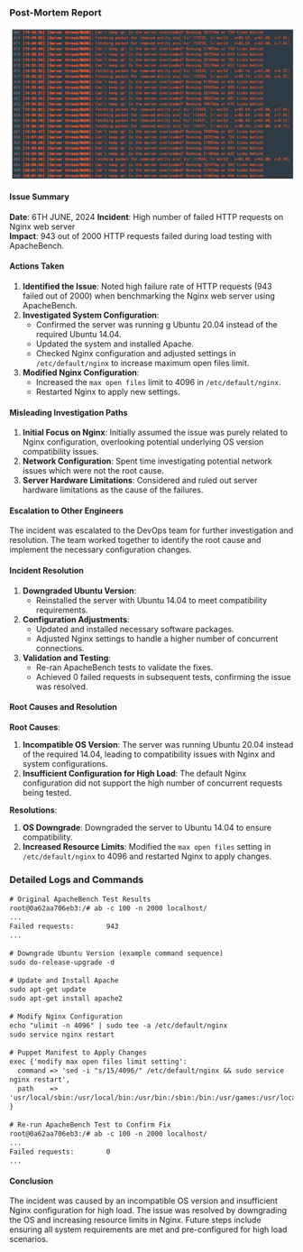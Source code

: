 ### Post-Mortem Report

![Alt text](https://github.com/Whitneyakinyi2023/alx-system_engineering-devops/blob/master/0x19-postmortem/SERVER.PNG)

#### Issue Summary
**Date**: 6TH JUNE, 2024 
**Incident**: High number of failed HTTP requests on Nginx web server  
**Impact**: 943 out of 2000 HTTP requests failed during load testing with ApacheBench.

#### Actions Taken
1. **Identified the Issue**: Noted high failure rate of HTTP requests (943 failed out of 2000) when benchmarking the Nginx web server using ApacheBench.
2. **Investigated System Configuration**:
    - Confirmed the server was running
g Ubuntu 20.04 instead of the required Ubuntu 14.04.
    - Updated the system and installed Apache.
    - Checked Nginx configuration and adjusted settings in `/etc/default/nginx` to increase maximum open files limit.
3. **Modified Nginx Configuration**:
    - Increased the `max open files` limit to 4096 in `/etc/default/nginx`.
    - Restarted Nginx to apply new settings.

#### Misleading Investigation Paths
1. **Initial Focus on Nginx**: Initially assumed the issue was purely related to Nginx configuration, overlooking potential underlying OS version compatibility issues.
2. **Network Configuration**: Spent time investigating potential network issues which were not the root cause.
3. **Server Hardware Limitations**: Considered and ruled out server hardware limitations as the cause of the failures.

#### Escalation to Other Engineers
The incident was escalated to the DevOps team for further investigation and resolution. The team worked together to identify the root cause and implement the necessary configuration changes.

#### Incident Resolution
1. **Downgraded Ubuntu Version**:
    - Reinstalled the server with Ubuntu 14.04 to meet compatibility requirements.
2. **Configuration Adjustments**:
    - Updated and installed necessary software packages.
    - Adjusted Nginx settings to handle a higher number of concurrent connections.
3. **Validation and Testing**:
    - Re-ran ApacheBench tests to validate the fixes.
    - Achieved 0 failed requests in subsequent tests, confirming the issue was resolved.

#### Root Causes and Resolution
**Root Causes**:
1. **Incompatible OS Version**: The server was running Ubuntu 20.04 instead of the required 14.04, leading to compatibility issues with Nginx and system configurations.
2. **Insufficient Configuration for High Load**: The default Nginx configuration did not support the high number of concurrent requests being tested.

**Resolutions**:
1. **OS Downgrade**: Downgraded the server to Ubuntu 14.04 to ensure compatibility.
2. **Increased Resource Limits**: Modified the `max open files` setting in `/etc/default/nginx` to 4096 and restarted Nginx to apply changes.

### Detailed Logs and Commands
```shell
# Original ApacheBench Test Results
root@0a62aa706eb3:/# ab -c 100 -n 2000 localhost/
...
Failed requests:        943
...

# Downgrade Ubuntu Version (example command sequence)
sudo do-release-upgrade -d

# Update and Install Apache
sudo apt-get update
sudo apt-get install apache2

# Modify Nginx Configuration
echo "ulimit -n 4096" | sudo tee -a /etc/default/nginx
sudo service nginx restart

# Puppet Manifest to Apply Changes
exec {'modify max open files limit setting':
  command => 'sed -i "s/15/4096/" /etc/default/nginx && sudo service nginx restart',
  path    => 'usr/local/sbin:/usr/local/bin:/usr/bin:/sbin:/bin:/usr/games:/usr/local/games',
}

# Re-run ApacheBench Test to Confirm Fix
root@0a62aa706eb3:/# ab -c 100 -n 2000 localhost/
...
Failed requests:        0
...
```

#### Conclusion
The incident was caused by an incompatible OS version and insufficient Nginx configuration for high load. The issue was resolved by downgrading the OS and increasing resource limits in Nginx. Future steps include ensuring all system requirements are met and pre-configured for high load scenarios.